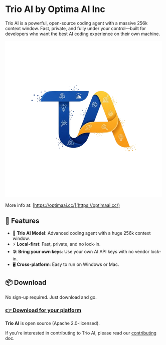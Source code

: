 
# Trio AI by Optima AI Inc

Trio AI is a powerful, open-source coding agent with a massive 256k context window. Fast, private, and fully under your control—built for developers who want the best AI coding experience on their own machine.

![Trio AI Logo](assets/logo_transparent.png)

More info at: [https://optimaai.cc/](https://optimaai.cc/)

## 🚀 Features

- 🧠 **Trio AI Model**: Advanced coding agent with a huge 256k context window.
- ⚡️ **Local-first**: Fast, private, and no lock-in.
- 🛠 **Bring your own keys**: Use your own AI API keys with no vendor lock-in.
- 🖥️ **Cross-platform**: Easy to run on Windows or Mac.

## 📦 Download

No sign-up required. Just download and go.

### [👉 Download for your platform](https://optimaai.cc/#download)

**Trio AI** is open source (Apache 2.0-licensed).

If you're interested in contributing to Trio AI, please read our [contributing](./CONTRIBUTING.md) doc.
